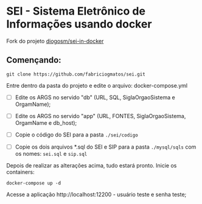 # SEI - Sistema Eletrônico de Informações usando docker

Fork do projeto [diogosm/sei-in-docker](http://github.com/diogosm/sei-in-docker)

## Començando:
```
git clone https://github.com/fabriciogmatos/sei.git 
```
Entre dentro da pasta do projeto e edite o arquivo: docker-compose.yml
- [ ] Edite os ARGS no servido "db" (URL, SQL, SiglaOrgaoSistema e OrgamName);
- [ ] Edite os ARGS no servido "app" (URL, FONTES, SiglaOrgaoSistema, OrgamName e db_host);

- [ ] Copie o código do SEI para a pasta `./sei/codigo`
- [ ] Copie os dois arquivos *.sql do SEI e SIP para a pasta `./mysql/sqls` com os nomes: `sei.sql` e `sip.sql`

Depois de realizar as alterações acima, tudo estará pronto. Inicie os containers:
```
docker-compose up -d
```

Acesse a aplicação
http://localhost:12200 - usuário teste e senha teste;

